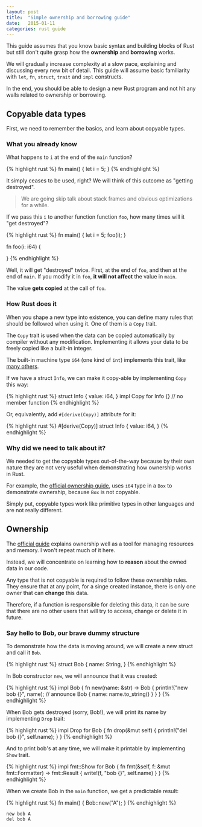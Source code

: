 ```yaml
---
layout: post
title:  "Simple ownership and borrowing guide"
date:   2015-01-11
categories: rust guide
---
```


This guide assumes that you know basic syntax and building blocks of Rust
but still don't quite grasp how the __ownership__ and __borrowing__ works.

We will gradually increase complexity at a slow pace, explaining
and discussing every new bit of detail. This guide will assume
basic familiarity with `let`, `fn`, `struct`, `trait` and
`impl` constructs.

In the end, you should be able to design a new Rust program
and not hit any walls related to ownership or borrowing.

## Copyable data types

First, we need to remember the basics, and learn about copyable
types.

### What you already know

What happens to `i` at the end of the `main` function?

{% highlight rust %}
fn main() {
    let i = 5;
}
{% endhighlight %}

It simply ceases to be used, right? We will think of this outcome
as "getting destroyed".

> We are going skip talk about stack frames and obvious optimizations
> for a while.

If we pass this `i` to another function function `foo`, how
many times will it "get destroyed"?

{% highlight rust %}
fn main() {
    let i = 5;
    foo(i);
}

fn foo(i: i64) {

}
{% endhighlight %}

Well, it will get "destroyed" twice. First, at the end of `foo`,
and then at the end of `main`. If you modify it in `foo`,
__it will not affect__ the value in `main`.

The value __gets copied__ at the call of `foo`.

### How Rust does it

When you shape a new type into existence, you can define
many rules that should be followed when using it. One of them
is a `Copy` trait.

The `Copy` trait is used when the data can be copied automatically
by compiler without any modification. Implementing it allows your
data to be freely copied like a built-in integer.

The built-in machine type `i64` (one kind of `int`) implements this
trait, like [many others][copy-trait].

[copy-trait]: http://doc.rust-lang.org/std/marker/trait.Copy.html

If we have a struct `Info`, we can make it copy-able by implementing
`Copy` this way:

{% highlight rust %}
struct Info {
    value: i64,
}
impl Copy for Info {} // no member function
{% endhighlight %}

Or, equivalently, add `#[derive(Copy)]` attribute for it:

{% highlight rust %}
#[derive(Copy)]
struct Info {
    value: i64,
}
{% endhighlight %}

### Why did we need to talk about it?

We needed to get the copyable types out-of-the-way because
by their own nature they are not very useful when demonstrating how
ownership works in Rust.

For example, the [official ownership guide][book-ownership], uses
`i64` type in a `Box` to demonstrate ownership, because `Box` is
not copyable.

Simply put, copyable types work like primitive types in other
languages and are not really different.

## Ownership

The [official guide][book-ownership] explains ownership well as a tool
for managing resources and memory. I won't repeat much of it here.

Instead, we will concentrate on learning how to __reason__ about
the owned data in our code.

Any type that is not copyable is required to follow these ownership
rules. They ensure that at any point, for a singe created instance,
there is only one owner that can __change__ this data.

Therefore, if a function is responsible for deleting this data,
it can be sure that there are no other users that will try to
access, change or delete it in future.

[book-ownership]: http://doc.rust-lang.org/book/ownership.html

### Say hello to Bob, our brave dummy structure

To demonstrate how the data is moving around, we will create
a new struct and call it `Bob`.

{% highlight rust %}
struct Bob {
    name: String,
}
{% endhighlight %}

In Bob constructor `new`, we will announce that it was created:

{% highlight rust %}
impl Bob {
    fn new(name: &str) -> Bob {
        println!("new bob {}", name); // announce
        Bob { name: name.to_string() }
    }
}
{% endhighlight %}

When Bob gets destroyed (sorry, Bob!), we will print its name
by implementing `Drop` trait:

{% highlight rust %}
impl Drop for Bob {
    fn drop(&mut self) {
        println!("del bob {}", self.name);
    }
}
{% endhighlight %}

And to print bob's at any time, we will make it printable
by implementing `Show` trait.

{% highlight rust %}
impl fmt::Show for Bob {
    fn fmt(&self, f: &mut fmt::Formatter) -> fmt::Result {
        write!(f, "bob {}", self.name)
    }
}
{% endhighlight %}

When we create Bob in the `main` function, we get a predictable
result:

{% highlight rust %}
fn main() {
    Bob::new("A");
}
{% endhighlight %}

    new bob A
    del bob A
